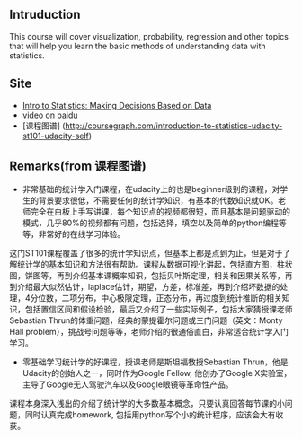 ## Intruduction
This course will cover visualization, probability, regression and other topics that will help you learn the basic methods of understanding data with statistics.


## Site
* [Intro to Statistics: Making Decisions Based on Data](https://www.udacity.com/course/st101) 
* [video on baidu](http://pan.baidu.com/share/link?shareid=4222487702&uk=2385754924)
* [课程图谱] (http://coursegraph.com/introduction-to-statistics-udacity-st101-udacity-self)


## Remarks(from 课程图谱)
* 非常基础的统计学入门课程，在udacity上的也是beginner级别的课程，对学生的背景要求很低，不需要任何的统计学知识，有基本的代数知识就OK。老师完全在白板上手写讲课，每个知识点的视频都很短，而且基本是问题驱动的模式，几乎80%的视频都有问题，包括选择，填空以及简单的python编程等等，非常好的在线学习体验。 

这门ST101课程覆盖了很多的统计学知识点，但基本上都是点到为止，但是对于了解统计学的基本知识和方法很有帮助。课程从数据可视化讲起，包括直方图，柱状图，饼图等，再到介绍基本课概率知识，包括贝叶斯定理，相关和因果关系等，再到介绍最大似然估计，laplace估计，期望，方差，标准差，再到介绍坏数据的处理，4分位数，二项分布，中心极限定理，正态分布，再过度到统计推断的相关知识，包括置信区间和假设检验，最后又介绍了一些实际例子，包括大家猜授课老师Sebastian Thrun的体重问题，经典的蒙提霍尔问题或三门问题（英文：Monty Hall problem），挑战号问题等等，老师介绍的很通俗直白，非常适合统计学入门学习。

* 零基础学习统计学的好课程，授课老师是斯坦福教授Sebastian Thrun，他是Udacity的创始人之一，同时作为Google Fellow, 他创办了Google X实验室，主导了Google无人驾驶汽车以及Google眼镜等革命性产品。 

课程本身深入浅出的介绍了统计学的大多数基本概念，只要认真回答每节课的小问题，同时认真完成homework, 包括用python写个小的统计程序，应该会大有收获。
